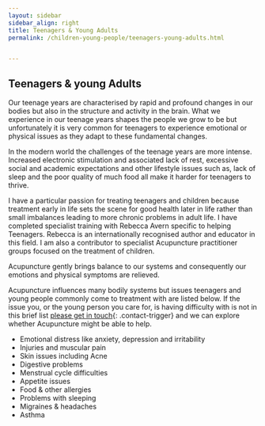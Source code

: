 ```yaml
---
layout: sidebar
sidebar_align: right
title: Teenagers & Young Adults
permalink: /children-young-people/teenagers-young-adults.html


---
```

## Teenagers & young Adults
Our teenage years are characterised by rapid and profound changes in our bodies but also in the structure and activity in the brain. What we experience in our teenage years shapes the people we grow to be but unfortunately it is very common for teenagers to experience emotional or physical issues as they adapt to these fundamental changes.

In the modern world the challenges of the teenage years are more intense. Increased electronic stimulation and associated lack of rest, excessive social and academic expectations and other lifestyle issues such as, lack of sleep and the poor quality of much food all make it harder for teenagers to thrive.

I have a particular passion for treating teenagers and children because treatment early in life sets the scene for good health later in life rather than small imbalances leading to more chronic problems in adult life. I have completed specialist training with Rebecca Avern specific to helping Teenagers. Rebecca is an internationally recognised author and educator in this field. I am also a contributor to specialist Acupuncture practitioner groups focused on the treatment of children.
 
Acupuncture gently brings balance to our systems and consequently our emotions and physical symptoms are relieved. 

Acupuncture influences many bodily systems but issues teenagers and young people commonly come to treatment with are listed below. If the issue you, or the young person you care for, is having difficulty with is not in this brief list [please get in touch](#contact-trigger){: .contact-trigger} and we can explore whether Acupuncture might be able to help.  
<ul>
    <li>Emotional distress like anxiety, depression and irritability</li>
    <li>Injuries and muscular pain</li>
    <li>Skin issues including Acne</li>    
    <li>Digestive problems</li>
    <li>Menstrual cycle difficulties</li>
    <li>Appetite issues</li>
    <li>Food & other allergies</li>
    <li>Problems with sleeping</li>
     <li>Migraines & headaches</li>
    <li>Asthma</li>
</ul> 
